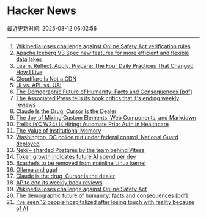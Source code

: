 # Hacker News

最近更新时间: 2025-08-12 06:02:56

--- 
1. [Wikipedia loses challenge against Online Safety Act verification rules](https://www.bbc.com/news/articles/cjr11qqvvwlo) 
2. [Apache Iceberg V3 Spec new features for more efficient and flexible data lakes](https://opensource.googleblog.com/2025/08/whats-new-in-iceberg-v3.html) 
3. [Learn, Reflect, Apply, Prepare: The Four Daily Practices That Changed How I Live](https://opuslabs.substack.com/p/learn-reflect-apply-prepare) 
4. [Cloudflare Is Not a CDN](https://magecdn.com/blog/2025/08/11/cloudflare-not-a-cdn/) 
5. [UI vs. API. vs. UAI](https://www.joshbeckman.org/blog/practicing/ui-vs-api-vs-uai) 
6. [The Demographic Future of Humanity: Facts and Consequences [pdf]](https://www.sas.upenn.edu/~jesusfv/Slides_London.pdf) 
7. [The Associated Press tells its book critics that it's ending weekly reviews](https://dankennedy.net/2025/08/08/the-associated-press-tells-its-book-critics-that-its-ending-weekly-reviews/) 
8. [Claude Is the Drug, Cursor Is the Dealer](https://middlelayer.substack.com/p/i-claude-is-the-drug-cursor-is-the) 
9. [The Joy of Mixing Custom Elements, Web Components, and Markdown](https://deanebarker.net/tech/blog/custom-elements-markdown/) 
10. [Trellis (YC W24) Is Hiring: Automate Prior Auth in Healthcare](https://www.ycombinator.com/companies/trellis/jobs/Cv3ZwXh-forward-deployed-engineers-all-levels-august-2025) 
11. [The Value of Institutional Memory](https://timharford.com/2025/05/the-value-of-institutional-memory/) 
12. [Washington, DC police put under federal control, National Guard deployed](https://www.cnbc.com/2025/08/11/trump-washington-crime-fed-national-guard-homeless.html) 
13. [Neki – sharded Postgres by the team behind Vitess](https://planetscale.com/blog/announcing-neki) 
14. [Token growth indicates future AI spend per dev](https://blog.kilocode.ai/p/future-ai-spend-100k-per-dev) 
15. [Bcachefs to be removed from mainline Linux kernel](https://lore.kernel.org/lkml/22ib5scviwwa7bqeln22w2xm3dlywc4yuactrddhmsntixnghr@wjmmbpxjvipv/T/#u) 
16. [Ollama and gguf](https://github.com/ollama/ollama/issues/11714) 
17. [Claude is the drug, Cursor is the dealer](https://middlelayer.substack.com/p/i-claude-is-the-drug-cursor-is-the) 
18. [AP to end its weekly book reviews](https://dankennedy.net/2025/08/08/the-associated-press-tells-its-book-critics-that-its-ending-weekly-reviews/) 
19. [Wikipedia loses challenge against Online Safety Act](https://www.bbc.com/news/articles/cjr11qqvvwlo) 
20. [The demographic future of humanity: facts and consequences [pdf]](https://www.sas.upenn.edu/~jesusfv/Slides_London.pdf) 
21. [I've seen 12 people hospitalized after losing touch with reality because of AI](https://twitter.com/KeithSakata/status/1954884361695719474) 
